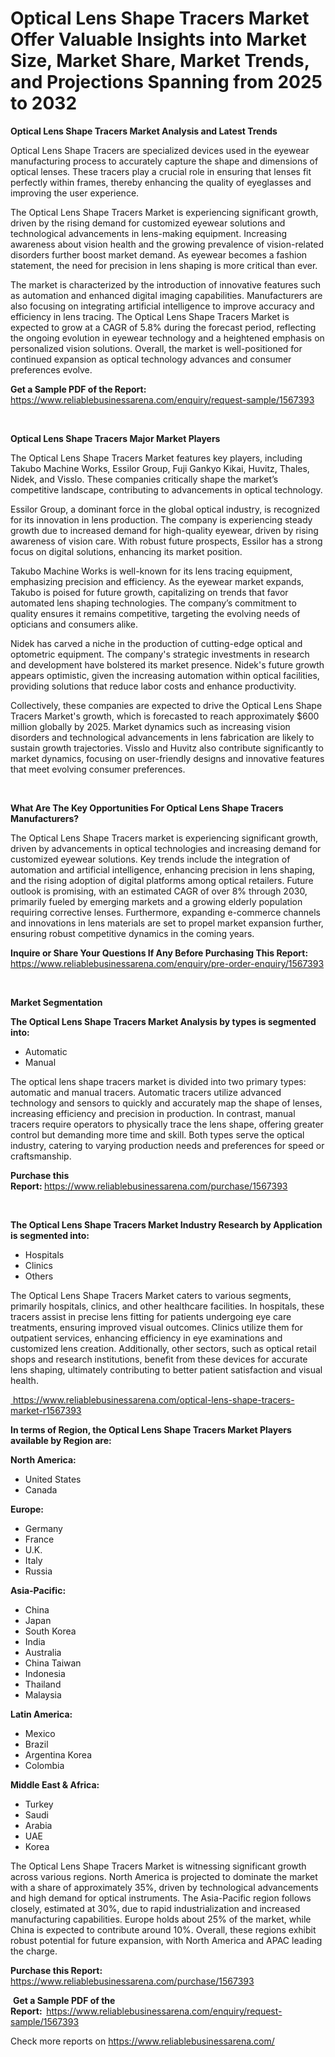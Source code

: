 <p><h1>Optical Lens Shape Tracers Market Offer Valuable Insights into Market Size, Market Share, Market Trends, and Projections Spanning from 2025 to 2032</h1></p><p><strong>Optical Lens Shape Tracers Market Analysis and Latest Trends</strong></p>
<p><p>Optical Lens Shape Tracers are specialized devices used in the eyewear manufacturing process to accurately capture the shape and dimensions of optical lenses. These tracers play a crucial role in ensuring that lenses fit perfectly within frames, thereby enhancing the quality of eyeglasses and improving the user experience. </p><p>The Optical Lens Shape Tracers Market is experiencing significant growth, driven by the rising demand for customized eyewear solutions and technological advancements in lens-making equipment. Increasing awareness about vision health and the growing prevalence of vision-related disorders further boost market demand. As eyewear becomes a fashion statement, the need for precision in lens shaping is more critical than ever.</p><p>The market is characterized by the introduction of innovative features such as automation and enhanced digital imaging capabilities. Manufacturers are also focusing on integrating artificial intelligence to improve accuracy and efficiency in lens tracing. The Optical Lens Shape Tracers Market is expected to grow at a CAGR of 5.8% during the forecast period, reflecting the ongoing evolution in eyewear technology and a heightened emphasis on personalized vision solutions. Overall, the market is well-positioned for continued expansion as optical technology advances and consumer preferences evolve.</p></p>
<p><strong>Get a Sample PDF of the Report:&nbsp;</strong> <a href="https://www.reliablebusinessarena.com/enquiry/request-sample/1567393?utm_campaign=3509&utm_medium=2&utm_source=Github&utm_content=ia&utm_term=23032025&utm_id=optical-lens-shape-tracers">https://www.reliablebusinessarena.com/enquiry/request-sample/1567393</a></p>
<p>&nbsp;</p>
<p><strong>Optical Lens Shape Tracers Major Market Players</strong></p>
<p><p>The Optical Lens Shape Tracers Market features key players, including Takubo Machine Works, Essilor Group, Fuji Gankyo Kikai, Huvitz, Thales, Nidek, and Visslo. These companies critically shape the market’s competitive landscape, contributing to advancements in optical technology.</p><p>Essilor Group, a dominant force in the global optical industry, is recognized for its innovation in lens production. The company is experiencing steady growth due to increased demand for high-quality eyewear, driven by rising awareness of vision care. With robust future prospects, Essilor has a strong focus on digital solutions, enhancing its market position.</p><p>Takubo Machine Works is well-known for its lens tracing equipment, emphasizing precision and efficiency. As the eyewear market expands, Takubo is poised for future growth, capitalizing on trends that favor automated lens shaping technologies. The company’s commitment to quality ensures it remains competitive, targeting the evolving needs of opticians and consumers alike.</p><p>Nidek has carved a niche in the production of cutting-edge optical and optometric equipment. The company's strategic investments in research and development have bolstered its market presence. Nidek's future growth appears optimistic, given the increasing automation within optical facilities, providing solutions that reduce labor costs and enhance productivity.</p><p>Collectively, these companies are expected to drive the Optical Lens Shape Tracers Market's growth, which is forecasted to reach approximately $600 million globally by 2025. Market dynamics such as increasing vision disorders and technological advancements in lens fabrication are likely to sustain growth trajectories. Visslo and Huvitz also contribute significantly to market dynamics, focusing on user-friendly designs and innovative features that meet evolving consumer preferences.</p></p>
<p>&nbsp;</p>
<p><strong>What Are The Key Opportunities For Optical Lens Shape Tracers Manufacturers?</strong></p>
<p><p>The Optical Lens Shape Tracers market is experiencing significant growth, driven by advancements in optical technologies and increasing demand for customized eyewear solutions. Key trends include the integration of automation and artificial intelligence, enhancing precision in lens shaping, and the rising adoption of digital platforms among optical retailers. Future outlook is promising, with an estimated CAGR of over 8% through 2030, primarily fueled by emerging markets and a growing elderly population requiring corrective lenses. Furthermore, expanding e-commerce channels and innovations in lens materials are set to propel market expansion further, ensuring robust competitive dynamics in the coming years.</p></p>
<p><strong>Inquire or Share Your Questions If Any Before Purchasing This Report:</strong> <a href="https://www.reliablebusinessarena.com/enquiry/pre-order-enquiry/1567393?utm_campaign=3509&utm_medium=2&utm_source=Github&utm_content=ia&utm_term=23032025&utm_id=optical-lens-shape-tracers">https://www.reliablebusinessarena.com/enquiry/pre-order-enquiry/1567393</a></p>
<p>&nbsp;</p>
<p><strong>Market Segmentation</strong></p>
<p><strong>The Optical Lens Shape Tracers Market Analysis by types is segmented into:</strong></p>
<p><ul><li>Automatic</li><li>Manual</li></ul></p>
<p><p>The optical lens shape tracers market is divided into two primary types: automatic and manual tracers. Automatic tracers utilize advanced technology and sensors to quickly and accurately map the shape of lenses, increasing efficiency and precision in production. In contrast, manual tracers require operators to physically trace the lens shape, offering greater control but demanding more time and skill. Both types serve the optical industry, catering to varying production needs and preferences for speed or craftsmanship.</p></p>
<p><strong>Purchase this Report:&nbsp;</strong><a href="https://www.reliablebusinessarena.com/purchase/1567393?utm_campaign=3509&utm_medium=2&utm_source=Github&utm_content=ia&utm_term=23032025&utm_id=optical-lens-shape-tracers">https://www.reliablebusinessarena.com/purchase/1567393</a></p>
<p>&nbsp;</p>
<p><strong>The Optical Lens Shape Tracers Market Industry Research by Application is segmented into:</strong></p>
<p><ul><li>Hospitals</li><li>Clinics</li><li>Others</li></ul></p>
<p><p>The Optical Lens Shape Tracers Market caters to various segments, primarily hospitals, clinics, and other healthcare facilities. In hospitals, these tracers assist in precise lens fitting for patients undergoing eye care treatments, ensuring improved visual outcomes. Clinics utilize them for outpatient services, enhancing efficiency in eye examinations and customized lens creation. Additionally, other sectors, such as optical retail shops and research institutions, benefit from these devices for accurate lens shaping, ultimately contributing to better patient satisfaction and visual health.</p></p>
<p><a href="https://www.reliablebusinessarena.com/optical-lens-shape-tracers-market-r1567393?utm_campaign=3509&utm_medium=2&utm_source=Github&utm_content=ia&utm_term=23032025&utm_id=optical-lens-shape-tracers">&nbsp;https://www.reliablebusinessarena.com/optical-lens-shape-tracers-market-r1567393</a></p>
<p><strong>In terms of Region, the Optical Lens Shape Tracers Market Players available by Region are:</strong></p>
<p>
    <p> <strong> North America: </strong>
        <ul>
            <li>United States</li>
            <li>Canada</li>
        </ul>
        </p> 
    <p> <strong> Europe: </strong>
        <ul>
            <li>Germany</li>
            <li>France</li>
            <li>U.K.</li>
            <li>Italy</li>
            <li>Russia</li>
        </ul>
        </p> 
    <p> <strong> Asia-Pacific: </strong>
        <ul>
            <li>China</li>
            <li>Japan</li>
            <li>South Korea</li>
            <li>India</li>
            <li>Australia</li>
            <li>China Taiwan</li>
            <li>Indonesia</li>
            <li>Thailand</li>
            <li>Malaysia</li>
        </ul>
        </p> 
    <p> <strong> Latin America: </strong>
        <ul>
            <li>Mexico</li>
            <li>Brazil</li>
            <li>Argentina Korea</li>
            <li>Colombia</li>
        </ul>
        </p> 
    <p> <strong> Middle East & Africa: </strong>
        <ul>
            <li>Turkey</li>
            <li>Saudi</li>
            <li>Arabia</li>
            <li>UAE</li>
            <li>Korea</li>
        </ul>
    </p>
    </p>
<p><p>The Optical Lens Shape Tracers Market is witnessing significant growth across various regions. North America is projected to dominate the market with a share of approximately 35%, driven by technological advancements and high demand for optical instruments. The Asia-Pacific region follows closely, estimated at 30%, due to rapid industrialization and increased manufacturing capabilities. Europe holds about 25% of the market, while China is expected to contribute around 10%. Overall, these regions exhibit robust potential for future expansion, with North America and APAC leading the charge.</p></p>
<p><strong>Purchase this Report: </strong><a href="https://www.reliablebusinessarena.com/purchase/1567393?utm_campaign=3509&utm_medium=2&utm_source=Github&utm_content=ia&utm_term=23032025&utm_id=optical-lens-shape-tracers">https://www.reliablebusinessarena.com/purchase/1567393</a></p>
<p>&nbsp;<strong>Get a Sample PDF of the Report:&nbsp;&nbsp;</strong><a href="https://www.reliablebusinessarena.com/enquiry/request-sample/1567393?utm_campaign=3509&utm_medium=2&utm_source=Github&utm_content=ia&utm_term=23032025&utm_id=optical-lens-shape-tracers">https://www.reliablebusinessarena.com/enquiry/request-sample/1567393</a></p>
<p><strong></strong></p>
<p>Check more reports on <a href="https://www.reliablebusinessarena.com/?utm_campaign=3509&utm_medium=2&utm_source=Github&utm_content=ia&utm_term=23032025&utm_id=optical-lens-shape-tracers">https://www.reliablebusinessarena.com/</a></p>